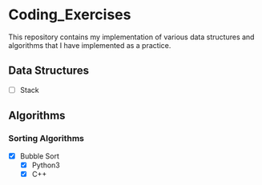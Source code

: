 # Coding_Exercises
This repository contains my implementation of various data structures and algorithms that I have implemented as a practice.

## Data Structures
- [ ] Stack

## Algorithms
### Sorting Algorithms
- [x] Bubble Sort
   - [x] Python3
   - [x] C++